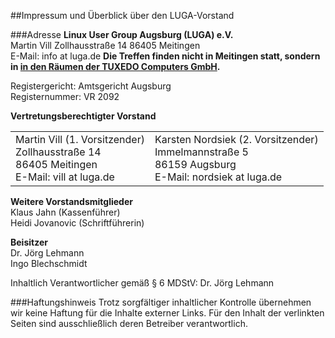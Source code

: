 ##Impressum und Überblick über den LUGA-Vorstand

###Adresse
**Linux User Group Augsburg (LUGA) e.V.**  
Martin Vill
Zollhausstraße 14
86405 Meitingen  
E-Mail: info at luga.de
**Die Treffen finden nicht in Meitingen statt, sondern in <a href="/Treffen/Treffpunkt/">in den Räumen der TUXEDO Computers GmbH</a>.**

Registergericht: Amtsgericht Augsburg  
Registernummer: VR 2092
  
**Vertretungsberechtigter Vorstand**  

| | |
|-|-|
| Martin Vill (1. Vorsitzender)<br>Zollhausstraße 14<br>86405 Meitingen<br>E-Mail: vill at luga.de | Karsten Nordsiek (2. Vorsitzender)<br>Immelmannstraße 5<br>86159 Augsburg<br>E-Mail: nordsiek at luga.de
  
**Weitere Vorstandsmitglieder**  
Klaus Jahn (Kassenführer)  
Heidi Jovanovic (Schriftführerin) 

**Beisitzer**  
Dr. Jörg Lehmann  
Ingo Blechschmidt  

Inhaltlich Verantwortlicher gemäß § 6 MDStV: Dr. Jörg Lehmann

###Haftungshinweis
Trotz sorgfältiger inhaltlicher Kontrolle übernehmen wir keine Haftung für die Inhalte externer Links. 
Für den Inhalt der verlinkten Seiten sind ausschließlich deren Betreiber verantwortlich.
